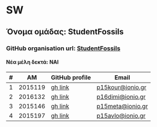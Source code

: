 # SW
## Όνομα ομάδας: StudentFossils
### GitHub organisation url: [StudentFossils](https://github.com/StudentFossils/SW/edit/main/Team/README.md)
#### Νέα μέλη δεκτά: ΝΑΙ

| # | ΑΜ | GitHub profile | Email |
| -- | -- | -- | -- |
| 1 | 2015119 | [gh link](https://github.com/P15KOUR) | p15kour@ionio.gr |
| 2 | 2016132 | [gh link](https://github.com/fanisdimitriadis) | p16dimi@ionio.gr |
| 3 | 2015146 | [gh link](https://github.com/deadoralive1908) | p15meta@ionio.gr |
| 4 | 2015197 | [gh link](https://github.com/arse21) | p15avlo@ionio.gr |

